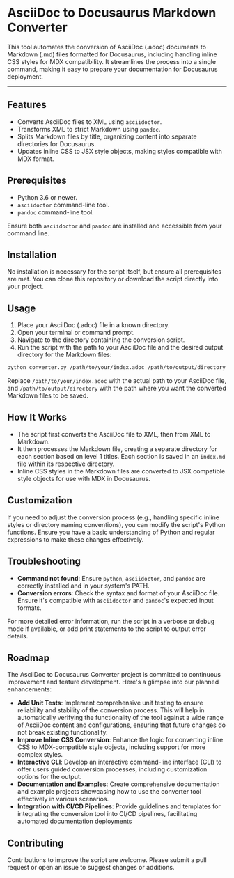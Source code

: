 
# AsciiDoc to Docusaurus Markdown Converter

This tool automates the conversion of AsciiDoc (.adoc) documents to Markdown (.md) files formatted for Docusaurus, including handling inline CSS styles for MDX compatibility. It streamlines the process into a single command, making it easy to prepare your documentation for Docusaurus deployment.

-----

## Features

- Converts AsciiDoc files to XML using `asciidoctor`.
- Transforms XML to strict Markdown using `pandoc`.
- Splits Markdown files by title, organizing content into separate directories for Docusaurus.
- Updates inline CSS to JSX style objects, making styles compatible with MDX format.

## Prerequisites

- Python 3.6 or newer.
- `asciidoctor` command-line tool.
- `pandoc` command-line tool.

Ensure both `asciidoctor` and `pandoc` are installed and accessible from your command line.

## Installation

No installation is necessary for the script itself, but ensure all prerequisites are met. You can clone this repository or download the script directly into your project.

## Usage

1. Place your AsciiDoc (.adoc) file in a known directory.
2. Open your terminal or command prompt.
3. Navigate to the directory containing the conversion script.
4. Run the script with the path to your AsciiDoc file and the desired output directory for the Markdown files:

```bash
python converter.py /path/to/your/index.adoc /path/to/output/directory
```

Replace `/path/to/your/index.adoc` with the actual path to your AsciiDoc file, and `/path/to/output/directory` with the path where you want the converted Markdown files to be saved.

## How It Works

- The script first converts the AsciiDoc file to XML, then from XML to Markdown.
- It then processes the Markdown file, creating a separate directory for each section based on level 1 titles. Each section is saved in an `index.md` file within its respective directory.
- Inline CSS styles in the Markdown files are converted to JSX compatible style objects for use with MDX in Docusaurus.

## Customization

If you need to adjust the conversion process (e.g., handling specific inline styles or directory naming conventions), you can modify the script's Python functions. Ensure you have a basic understanding of Python and regular expressions to make these changes effectively.

## Troubleshooting

- **Command not found**: Ensure `python`, `asciidoctor`, and `pandoc` are correctly installed and in your system's PATH.
- **Conversion errors**: Check the syntax and format of your AsciiDoc file. Ensure it's compatible with `asciidoctor` and `pandoc`'s expected input formats.

For more detailed error information, run the script in a verbose or debug mode if available, or add print statements to the script to output error details.

## Roadmap
The AsciiDoc to Docusaurus Converter project is committed to continuous improvement and feature development. Here's a glimpse into our planned enhancements:

- **Add Unit Tests**: Implement comprehensive unit testing to ensure reliability and stability of the conversion process. This will help in automatically verifying the functionality of the tool against a wide range of AsciiDoc content and configurations, ensuring that future changes do not break existing functionality.
- **Improve Inline CSS Conversion**: Enhance the logic for converting inline CSS to MDX-compatible style objects, including support for more complex styles.
- **Interactive CLI**: Develop an interactive command-line interface (CLI) to offer users guided conversion processes, including customization options for the output. 
- **Documentation and Examples**: Create comprehensive documentation and example projects showcasing how to use the converter tool effectively in various scenarios.
- **Integration with CI/CD Pipelines**: Provide guidelines and templates for integrating the conversion tool into CI/CD pipelines, facilitating automated documentation deployments

## Contributing

Contributions to improve the script are welcome. Please submit a pull request or open an issue to suggest changes or additions.


